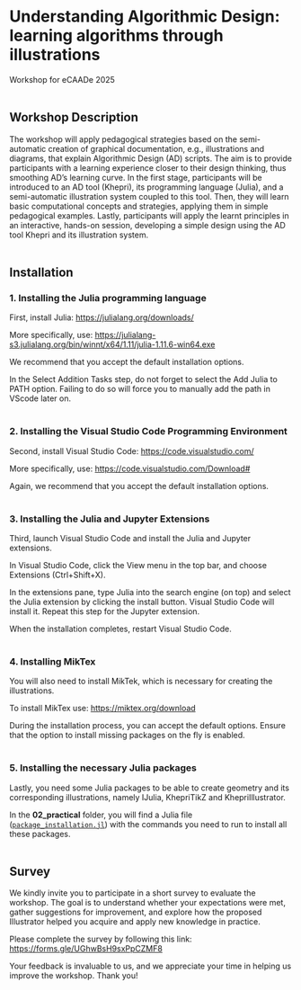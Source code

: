 # Understanding Algorithmic Design: learning algorithms through illustrations

Workshop for eCAADe 2025
<br /><br />

## Workshop Description

The workshop will apply pedagogical strategies based on the semi-automatic creation of graphical documentation, e.g., 
illustrations and diagrams, that explain Algorithmic Design (AD) scripts. The aim is to provide participants with a 
learning experience closer to their design thinking, thus smoothing AD’s learning curve. In the first stage, 
participants will be introduced to an AD tool (Khepri), its programming language (Julia), and a semi-automatic
illustration system coupled to this tool. Then, they will learn basic computational concepts and strategies, 
applying them in simple pedagogical examples. Lastly, participants will apply the learnt principles in an interactive,
hands-on session, developing a simple design using the AD tool Khepri and its illustration system.
<br /><br />


## Installation
### 1. Installing the Julia programming language
 
First, install Julia: <https://julialang.org/downloads/>

More specifically, use: <https://julialang-s3.julialang.org/bin/winnt/x64/1.11/julia-1.11.6-win64.exe>

We recommend that you accept the default installation options.

In the Select Addition Tasks step, do not forget to select the Add Julia to PATH option. Failing to do so will force you to manually add the path in VScode later on.
<br /><br />
 
### 2. Installing the Visual Studio Code Programming Environment
 
Second, install Visual Studio Code: <https://code.visualstudio.com/>

More specifically, use: <https://code.visualstudio.com/Download#>

Again, we recommend that you accept the default installation options.
<br /><br />

### 3. Installing the Julia and Jupyter Extensions

Third, launch Visual Studio Code and install the Julia and Jupyter extensions.

In Visual Studio Code, click the View menu in the top bar, and choose Extensions (Ctrl+Shift+X).

In the extensions pane, type Julia into the search engine (on top) and select the Julia extension by clicking the install button. Visual Studio Code will install it.
Repeat this step for the Jupyter extension.

When the installation completes, restart Visual Studio Code.
<br /><br />


### 4. Installing MikTex

You will also need to install MikTek, which is necessary for creating the illustrations.

To install MikTex use: <https://miktex.org/download>

During the installation process, you can accept the default options. Ensure that the option to install missing packages on the fly is enabled.
<br /><br />


### 5. Installing the necessary Julia packages

Lastly, you need some Julia packages to be able to create geometry and its corresponding illustrations, namely
IJulia, KhepriTikZ and KhepriIllustrator.

In the **02_practical** folder, you will find a Julia file ([`package_installation.jl`](./02_practical/package_installation.jl)) with the commands you need to run to install all these packages.
<br /><br />

## Survey

We kindly invite you to participate in a short survey to evaluate the workshop.
The goal is to understand whether your expectations were met, gather suggestions for improvement, 
and explore how the proposed Illustrator helped you acquire and apply new knowledge in practice.

Please complete the survey by following this link: <https://forms.gle/UGhwBsH9sxPpCZMF8>

Your feedback is invaluable to us, and we appreciate your time in helping us improve the workshop. Thank you!

